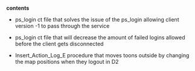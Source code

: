 **contents**

* ps_login ct file that solves the issue of the ps_login allowing client version -1 to pass through the service

* ps_login ct file that will decrease the amount of failed logins allowed before the client gets disconnected

* Insert_Action_Log_E procedure that moves toons outside by changing the map positions when they logout in D2
